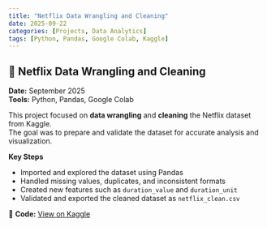 ```yaml
---
title: "Netflix Data Wrangling and Cleaning"
date: 2025-09-22
categories: [Projects, Data Analytics]
tags: [Python, Pandas, Google Colab, Kaggle]
---
```


## 🧩 Netflix Data Wrangling and Cleaning  
**Date:** September 2025  
**Tools:** Python, Pandas, Google Colab  

This project focused on **data wrangling** and **cleaning** the Netflix dataset from Kaggle.  
The goal was to prepare and validate the dataset for accurate analysis and visualization.

**Key Steps**
- Imported and explored the dataset using Pandas  
- Handled missing values, duplicates, and inconsistent formats  
- Created new features such as `duration_value` and `duration_unit`  
- Validated and exported the cleaned dataset as `netflix_clean.csv`

🔗 **Code:** [View on Kaggle](https://www.kaggle.com/code/carolinemurithi/caroline-murithi-cs-da02-25052)

